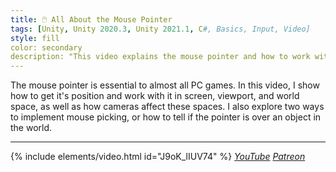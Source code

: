 ```yaml
---
title: 🖱️ All About the Mouse Pointer
tags: [Unity, Unity 2020.3, Unity 2021.1, C#, Basics, Input, Video]
style: fill
color: secondary 
description: "This video explains the mouse pointer and how to work with it in screen and world space."
---
```


The mouse pointer is essential to almost all PC games. In this video, I show how to get it's position and work with it in screen, viewport, and world space, as well as how cameras affect these spaces. I also explore two ways to implement mouse picking, or how to tell if the pointer is over an object in the world.

***

{% include elements/video.html id="J9oK_lIUV74" %}
*[YouTube](https://youtu.be/J9oK_lIUV74) [Patreon](https://www.patreon.com/posts/files-all-about-50347134)* 